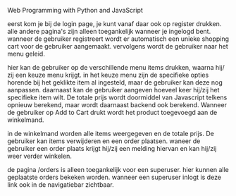 Web Programming with Python and JavaScript


eerst kom je bij de login page, je kunt vanaf daar ook op register drukken. 
alle andere pagina's zijn alleen toegankelijk wanneer je ingelogd bent.
wanneer de gebruiker registreert wordt er automatisch een unieke shopping cart voor de gebruiker aangemaakt.
vervolgens wordt de gebruiker naar het menu geleid.

hier kan de gebruiker op de verschillende menu items drukken, waarna hij/ zij een keuze menu krijgt. 
in het keuze menu zijn de specifieke opties horende bij het geklikte item al ingesteld, maar de gebruiker kan deze nog aanpassen.
daarnaast kan de gebruiker aangeven hoeveel keer hij/zij het specifieke item wilt. De totale prijs wordt doormiddel van Javascript telkens opnieuw berekend, maar wordt daarnaast backend ook berekend. Wanneer de gebruiker op Add to Cart drukt wordt het product toegevoegd aan de winkelmand. 

in de winkelmand worden alle items weergegeven en de totale prijs. De gebruiker kan items verwijderen en een order plaatsen. 
waneer de gebruiker een order plaats krijgt hij/zij een melding hiervan en kan hij/zij weer verder winkelen. 


de pagina /orders is alleen toegankelijk voor een superuser. hier kunnen alle geplaatste orders bekeken worden. wanneer een superuser inlogt is deze link ook in de navigatiebar zichtbaar.
